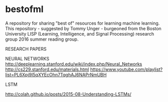 # bestofml
A repository for sharing "best of" resources for learning machine learning. This repository - suggested by Tommy Unger - burgeoned from the Boston University LISP (Learning, Intelligence, and Signal Processing) research group 2016 summer reading group.

RESEARCH PAPERS

NEURAL NETWORKS
http://deeplearning.stanford.edu/wiki/index.php/Neural_Networks
http://cs229.stanford.edu/materials.html
https://www.youtube.com/playlist?list=PL6Xpj9I5qXYEcOhn7TqghAJ6NAPrNmUBH

LSTM

http://colah.github.io/posts/2015-08-Understanding-LSTMs/
